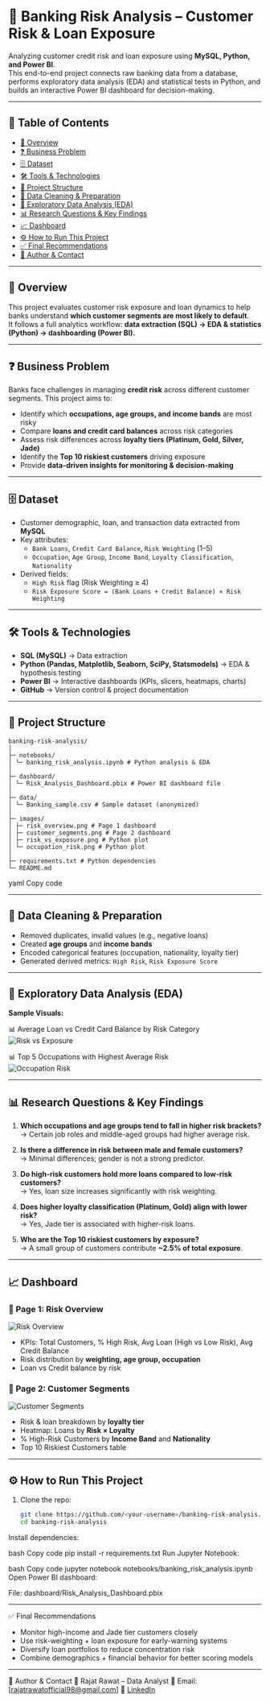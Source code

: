 # 🏦 Banking Risk Analysis – Customer Risk & Loan Exposure  

Analyzing customer credit risk and loan exposure using **MySQL, Python, and Power BI**.  
This end-to-end project connects raw banking data from a database, performs exploratory data analysis (EDA) and statistical tests in Python, and builds an interactive Power BI dashboard for decision-making.  

---

## 📑 Table of Contents
- [📌 Overview](#-overview)  
- [❓ Business Problem](#-business-problem)  
- [🗄️ Dataset](#%EF%B8%8F-dataset)  
- [🛠️ Tools & Technologies](#%EF%B8%8F-tools--technologies)  
- [📂 Project Structure](#-project-structure)  
- [🧹 Data Cleaning & Preparation](#-data-cleaning--preparation)  
- [🔎 Exploratory Data Analysis (EDA)](#-exploratory-data-analysis-eda)  
- [📊 Research Questions & Key Findings](#-research-questions--key-findings)  
- [📈 Dashboard](#-dashboard)  
- [⚙️ How to Run This Project](#%EF%B8%8F-how-to-run-this-project)  
- [✅ Final Recommendations](#-final-recommendations)  
- [👤 Author & Contact](#-author--contact)  

---

## 📌 Overview  
This project evaluates customer risk exposure and loan dynamics to help banks understand **which customer segments are most likely to default**.  
It follows a full analytics workflow: **data extraction (SQL) → EDA & statistics (Python) → dashboarding (Power BI).**  

---

## ❓ Business Problem  
Banks face challenges in managing **credit risk** across different customer segments. This project aims to:  
- Identify which **occupations, age groups, and income bands** are most risky  
- Compare **loans and credit card balances** across risk categories  
- Assess risk differences across **loyalty tiers (Platinum, Gold, Silver, Jade)**  
- Identify the **Top 10 riskiest customers** driving exposure  
- Provide **data-driven insights for monitoring & decision-making**  

---

## 🗄️ Dataset  
- Customer demographic, loan, and transaction data extracted from **MySQL**  
- Key attributes:  
  - `Bank Loans`, `Credit Card Balance`, `Risk Weighting` (1–5)  
  - `Occupation`, `Age Group`, `Income Band`, `Loyalty Classification`, `Nationality`  
- Derived fields:  
  - `High Risk` flag (Risk Weighting ≥ 4)  
  - `Risk Exposure Score = (Bank Loans + Credit Balance) × Risk Weighting`  

---

## 🛠️ Tools & Technologies  
- **SQL (MySQL)** → Data extraction  
- **Python (Pandas, Matplotlib, Seaborn, SciPy, Statsmodels)** → EDA & hypothesis testing  
- **Power BI** → Interactive dashboards (KPIs, slicers, heatmaps, charts)  
- **GitHub** → Version control & project documentation  

---

## 📂 Project Structure  
```
banking-risk-analysis/
│
├─ notebooks/
│ └─ banking_risk_analysis.ipynb # Python analysis & EDA
│
├─ dashboard/
│ └─ Risk_Analysis_Dashboard.pbix # Power BI dashboard file
│
├─ data/
│ └─ Banking_sample.csv # Sample dataset (anonymized)
│
├─ images/
│ ├─ risk_overview.png # Page 1 dashboard
│ ├─ customer_segments.png # Page 2 dashboard
│ ├─ risk_vs_exposure.png # Python plot
│ └─ occupation_risk.png # Python plot
│
├─ requirements.txt # Python dependencies
└─ README.md
```
yaml
Copy code

---

## 🧹 Data Cleaning & Preparation  
- Removed duplicates, invalid values (e.g., negative loans)  
- Created **age groups** and **income bands**  
- Encoded categorical features (occupation, nationality, loyalty tier)  
- Generated derived metrics: `High Risk`, `Risk Exposure Score`  

---

## 🔎 Exploratory Data Analysis (EDA)  

**Sample Visuals:**  

📊 Average Loan vs Credit Card Balance by Risk Category  
![Risk vs Exposure](images/risk_vs_exposure.png)  

📊 Top 5 Occupations with Highest Average Risk  
![Occupation Risk](images/occupation_risk.png)  

---

## 📊 Research Questions & Key Findings  

1. **Which occupations and age groups tend to fall in higher risk brackets?**  
   → Certain job roles and middle-aged groups had higher average risk.  

2. **Is there a difference in risk between male and female customers?**  
   → Minimal differences; gender is not a strong predictor.  

3. **Do high-risk customers hold more loans compared to low-risk customers?**  
   → Yes, loan size increases significantly with risk weighting.  

4. **Does higher loyalty classification (Platinum, Gold) align with lower risk?**  
   → Yes, Jade tier is associated with higher-risk loans.  

5. **Who are the Top 10 riskiest customers by exposure?**  
   → A small group of customers contribute **~2.5% of total exposure**.  

---

## 📈 Dashboard  

### 🔹 Page 1: Risk Overview  
![Risk Overview](images/risk_overview.png)  
- KPIs: Total Customers, % High Risk, Avg Loan (High vs Low Risk), Avg Credit Balance  
- Risk distribution by **weighting, age group, occupation**  
- Loan vs Credit balance by risk  

### 🔹 Page 2: Customer Segments  
![Customer Segments](images/customer_segments.png)  
- Risk & loan breakdown by **loyalty tier**  
- Heatmap: Loans by **Risk × Loyalty**  
- % High-Risk Customers by **Income Band** and **Nationality**  
- Top 10 Riskiest Customers table  

---

## ⚙️ How to Run This Project  

1. Clone the repo:  
   ```bash
   git clone https://github.com/<your-username>/banking-risk-analysis.git
   cd banking-risk-analysis
Install dependencies:

bash
Copy code
pip install -r requirements.txt
Run Jupyter Notebook:

bash
Copy code
jupyter notebook notebooks/banking_risk_analysis.ipynb
Open Power BI dashboard:

File: dashboard/Risk_Analysis_Dashboard.pbix

---

✅ Final Recommendations

- Monitor high-income and Jade tier customers closely  
- Use risk-weighting + loan exposure for early-warning systems  
- Diversify loan portfolios to reduce concentration risk  
- Combine demographics + financial behavior for better scoring models

---

👤 Author & Contact
👤 Rajat Rawat – Data Analyst
📧 Email: [rajatrawatofficial98@gmail.com]
🔗 [LinkedIn](https://www.linkedin.com/in/rajat-rawat-3791a422a/)